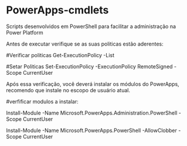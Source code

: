 # PowerApps-cmdlets
Scripts desenvolvidos em PowerShell para facilitar a administração na Power Platform

Antes de executar verifique se as suas politicas estão aderentes:

#Verificar politicas
Get-ExecutionPolicy -List

#Setar Politicas
Set-ExecutionPolicy -ExecutionPolicy RemoteSigned -Scope CurrentUser


Após essa verificação, você deverá instalar os módulos do PowerApps, recomendo que instale no escopo de usuário atual.

#verfificar modulos a instalar:

Install-Module -Name Microsoft.PowerApps.Administration.PowerShell -Scope CurrentUser

Install-Module -Name Microsoft.PowerApps.PowerShell -AllowClobber -Scope CurrentUser
